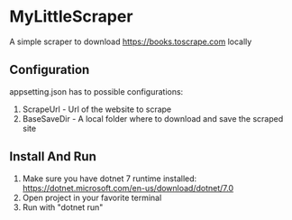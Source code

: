 # MyLittleScraper

A simple scraper to download https://books.toscrape.com locally

## Configuration

appsetting.json has to possible configurations:

1. ScrapeUrl - Url of the website to scrape
2. BaseSaveDir - A local folder where to download and save the scraped site

## Install And Run

1. Make sure you have dotnet 7 runtime installed: https://dotnet.microsoft.com/en-us/download/dotnet/7.0
2. Open project in your favorite terminal
3. Run with "dotnet run"
